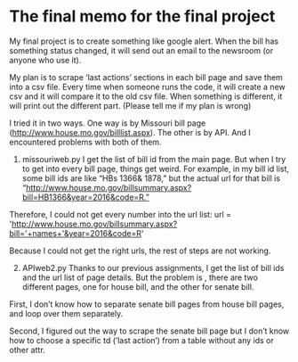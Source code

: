# The final memo for the final project
My final project is to create something like google alert. When the bill has something status changed, it will send out an email to the newsroom (or anyone who use it).

My plan is to scrape ‘last actions’ sections in each bill page and save them into a csv file. Every time when someone runs the code, it will create a new csv and it will compare it to the old csv file. When something is different, it will print out the different part. (Please tell me if my plan is wrong)

I tried it in two ways. One way is by Missouri bill page (http://www.house.mo.gov/billlist.aspx). The other is by API. And I encountered problems with both of them.

1. missouriweb.py
I get the list of bill id from the main page. But when I try to get into every bill page, things get weird. For example, in my bill id list, some bill ids are like “HBs 1366& 1878,” but the actual url for that bill is “http://www.house.mo.gov/billsummary.aspx?bill=HB1366&year=2016&code=R.” 

Therefore, I could not get every number into the url list:
url = 'http://www.house.mo.gov/billsummary.aspx?bill='+names+'&year=2016&code=R'

Because I could not get the right urls, the rest of steps are not working.

2. APIweb2.py
Thanks to our previous assignments, I get the list of bill ids and the url list of page details. But the problem is , there are two different pages, one  for house bill, and the other for senate bill.

First, I don’t know how to separate senate bill pages from house bill pages, and loop over them separately.

Second, I figured out the way to scrape the senate bill page but I don’t know how to choose a specific td (’last action’) from a table without any ids or other attr. 



